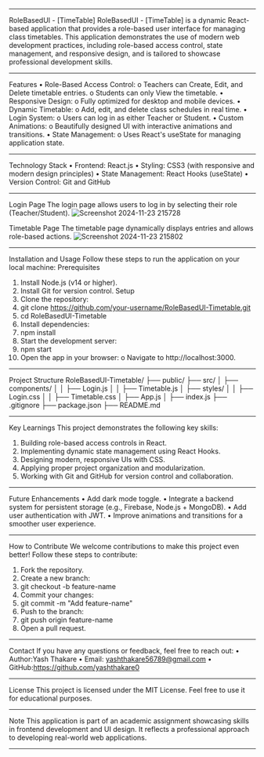 ________________________________________
RoleBasedUI - [TimeTable]
RoleBasedUI - [TimeTable] is a dynamic React-based application that provides a role-based user interface for managing class timetables. This application demonstrates the use of modern web development practices, including role-based access control, state management, and responsive design, and is tailored to showcase professional development skills.
________________________________________
Features
•	Role-Based Access Control:
o	Teachers can Create, Edit, and Delete timetable entries.
o	Students can only View the timetable.
•	Responsive Design:
o	Fully optimized for desktop and mobile devices.
•	Dynamic Timetable:
o	Add, edit, and delete class schedules in real time.
•	Login System:
o	Users can log in as either Teacher or Student.
•	Custom Animations:
o	Beautifully designed UI with interactive animations and transitions.
•	State Management:
o	Uses React's useState for managing application state.
________________________________________
Technology Stack
•	Frontend: React.js
•	Styling: CSS3 (with responsive and modern design principles)
•	State Management: React Hooks (useState)
•	Version Control: Git and GitHub
________________________________________
Login Page
The login page allows users to log in by selecting their role (Teacher/Student).
![Screenshot 2024-11-23 215728](https://github.com/user-attachments/assets/dc030f1b-0244-476b-96d0-388314456bb3)

 
Timetable Page
The timetable page dynamically displays entries and allows role-based actions.
![Screenshot 2024-11-23 215802](https://github.com/user-attachments/assets/b8b8fe4e-e8e7-40a7-aa44-7c1b3fb99192)

 
________________________________________
Installation and Usage
Follow these steps to run the application on your local machine:
Prerequisites
1.	Install Node.js (v14 or higher).
2.	Install Git for version control.
Setup
1.	Clone the repository:
2.	git clone https://github.com/your-username/RoleBasedUI-Timetable.git
3.	cd RoleBasedUI-Timetable
4.	Install dependencies:
5.	npm install
6.	Start the development server:
7.	npm start
8.	Open the app in your browser:
o	Navigate to http://localhost:3000.
________________________________________
Project Structure
RoleBasedUI-Timetable/
├── public/
├── src/
│   ├── components/
│   │   ├── Login.js
│   │   ├── Timetable.js
│   ├── styles/
│   │   ├── Login.css
│   │   ├── Timetable.css
│   ├── App.js
│   ├── index.js
├── .gitignore
├── package.json
├── README.md
________________________________________
Key Learnings
This project demonstrates the following key skills:
1.	Building role-based access controls in React.
2.	Implementing dynamic state management using React Hooks.
3.	Designing modern, responsive UIs with CSS.
4.	Applying proper project organization and modularization.
5.	Working with Git and GitHub for version control and collaboration.
________________________________________
Future Enhancements
•	Add dark mode toggle.
•	Integrate a backend system for persistent storage (e.g., Firebase, Node.js + MongoDB).
•	Add user authentication with JWT.
•	Improve animations and transitions for a smoother user experience.
________________________________________
How to Contribute
We welcome contributions to make this project even better! Follow these steps to contribute:
1.	Fork the repository.
2.	Create a new branch: 
3.	git checkout -b feature-name
4.	Commit your changes: 
5.	git commit -m "Add feature-name"
6.	Push to the branch: 
7.	git push origin feature-name
8.	Open a pull request.
________________________________________
Contact
If you have any questions or feedback, feel free to reach out:
•	Author:Yash Thakare
•	Email: yashthakare56789@gmail.com 
•	GitHub:https://github.com/yashthakare0
________________________________________
License
This project is licensed under the MIT License. Feel free to use it for educational purposes.
________________________________________
Note
This application is part of an academic assignment showcasing skills in frontend development and UI design. It reflects a professional approach to developing real-world web applications.
________________________________________

